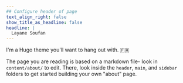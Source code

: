 ```yaml
---
## Configure header of page
text_align_right: false
show_title_as_headline: false
headline: |
  Layane Soufan 
---
```


<!-- this is a subheadline -->
I'm a Hugo theme you'll want to hang out with. :fr: 

The page you are reading is based on a markdown file- look in `content/about/` to edit. There, look inside the `header`, `main`, and `sidebar` folders to get started building your own "about" page.